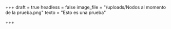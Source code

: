 +++
draft = true
headless = false
image_file = "/uploads/Nodos al momento de la prueba.png"
texto = "Esto es una prueba"

+++
